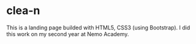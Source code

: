 # clea-n
This is a landing page builded with HTML5, CSS3 (using Bootstrap). I did this work on my second year at Nemo Academy.
